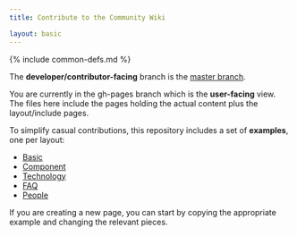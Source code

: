 ```yaml
---
title: Contribute to the Community Wiki

layout: basic
---
```

{% include common-defs.md %}

The __developer/contributor-facing__ branch is the
[master branch](https://github.com/pelegri/Community/tree/master).

You are currently in the gh-pages branch which is the __user-facing__ view.  The files here include
the pages holding the actual content plus the layout/include pages.

To simplify casual contributions, this repository includes a set of __examples__, one per layout:

* [Basic](example-basic.html)
* [Component](example-component.html)
* [Technology](example-technology.html)
* [FAQ](example-faq.html)
* [People](example-people.html)

If you are creating a new page, you can start by copying the appropriate example and changing the relevant pieces.